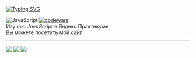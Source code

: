 [![Typing SVG](https://readme-typing-svg.herokuapp.com?font=Roboto&pause=1000&color=F661BEF3&background=2A2836&center=%D0%B8%D1%81%D1%82%D0%B8%D0%BD%D0%BD%D1%8B%D0%B9&vCenter=%D0%B8%D1%81%D1%82%D0%B8%D0%BD%D0%BD%D1%8B%D0%B9&multiline=true&repeat=%D0%B8%D1%81%D1%82%D0%B8%D0%BD%D0%BD%D1%8B%D0%B9&width=680&height=70&lines=%D0%9F%D1%80%D0%B8%D0%B2%D0%B5%D1%82!+%D0%9C%D0%B5%D0%BD%D1%8F+%D0%B7%D0%BE%D0%B2%D1%83%D1%82+%D0%90%D1%80%D1%82%D0%B5%D0%BC;%D0%AF+%D0%BD%D0%B0%D1%87%D0%B8%D0%BD%D0%B0%D1%8E%D1%89%D0%B8%D0%B9+%D0%B2%D0%B5%D0%B1-%D1%80%D0%B0%D0%B7%D1%80%D0%B0%D0%B1%D0%BE%D1%82%D1%87%D0%B8%D0%BA)](https://git.io/typing-svg)

![JavaScript](https://img.shields.io/badge/javascript-%23323330.svg?style=for-the-badge&logo=javascript&logoColor=%23F7DF1E) [![codewars](https://www.codewars.com/users/ArtemMazin/badges/micro)](https://www.codewars.com/users/ArtemMazin)  
Изучаю *JavaScript* в Яндекс.Практикуме  
Вы можете посетить мой [сайт](https://artem-mazin.online/)
-  -  -


![](https://github-profile-summary-cards.vercel.app/api/cards/profile-details?username=ArtemMazin&theme=dracula)
![](https://github-profile-summary-cards.vercel.app/api/cards/most-commit-language?username=ArtemMazin&theme=dracula)
![](https://github-profile-summary-cards.vercel.app/api/cards/stats?username=ArtemMazin&theme=dracula)
